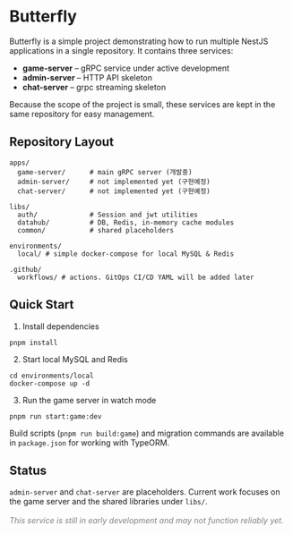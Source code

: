 <!DOCTYPE html>
<html lang="en">
<body>

<h1>Butterfly</h1>
<p>
  Butterfly is a simple project demonstrating how to run multiple NestJS
  applications in a single repository. It contains three services:
</p>

<ul>
  <li><strong>game-server</strong> – gRPC service under active development</li>
  <li><strong>admin-server</strong> – HTTP API skeleton</li>
  <li><strong>chat-server</strong> – grpc streaming skeleton</li>
</ul>

<p>
  Because the scope of the project is small, these services are kept in the same
  repository for easy management. 
</p>

<h2>Repository Layout</h2>
<pre><code>apps/
  game-server/      # main gRPC server (개발중)
  admin-server/     # not implemented yet (구현예정)
  chat-server/      # not implemented yet (구현예정)
</code></pre>
<pre><code>libs/
  auth/             # Session and jwt utilities
  datahub/          # DB, Redis, in-memory cache modules
  common/           # shared placeholders
</code></pre>
<pre><code>environments/
  local/ # simple docker-compose for local MySQL & Redis
</code></pre>
<pre><code>.github/
  workflows/ # actions. GitOps CI/CD YAML will be added later
</code></pre>

<h2>Quick Start</h2>
<ol>
  <li>Install dependencies</li>
</ol>
<pre><code>pnpm install
</code></pre>

<ol start="2">
  <li>Start local MySQL and Redis</li>
</ol>
<pre><code>cd environments/local
docker-compose up -d
</code></pre>

<ol start="3">
  <li>Run the game server in watch mode</li>
</ol>
<pre><code>pnpm run start:game:dev
</code></pre>

<p>
  Build scripts (<code>pnpm run build:game</code>) and migration commands are available in
  <code>package.json</code> for working with TypeORM.
</p>

<h2>Status</h2>
<p>
  <code>admin-server</code> and <code>chat-server</code> are placeholders. Current work focuses on the
  game server and the shared libraries under <code>libs/</code>.</br></br>
  <em style="color:gray">This service is still in early development and may not function reliably yet.</em>
</p>

</body>
</html>
